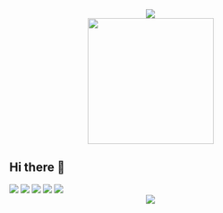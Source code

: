 <div align="center">
  <!-- dynamic typing effect 动态打字效果 -->
  <a href="https://sunguoqi.com/">
    <img src="https://readme-typing-svg.herokuapp.com/?lines=I'm%20ve%2C%20welcome%21;欢迎来到小🐏同学的小屋!&center=true&size=27&font=Comic%20Sans%20MS">
  </a>
  <br> <!-- This line forces a line break -->
  <!-- knock code pictures 敲代码的图片 -->
  <picture>
    <source media="(prefers-color-scheme: dark)" srcset="https://cdn.jsdelivr.net/gh/sun0225SUN/sun0225SUN/assets/images/coding.gif" />
    <source media="(prefers-color-scheme: light)" srcset="https://cdn.jsdelivr.net/gh/sun0225SUN/sun0225SUN/assets/images/developer.svg" height="225px" />
    <img src="https://cdn.jsdelivr.net/gh/sun0225SUN/sun0225SUN/assets/images/coding.gif" />
  </picture>
</div>

## Hi there 👋
<span>
  <img src="https://img.shields.io/badge/-HTML5-E34F26?style=flat-square&logo=html5&logoColor=white" />
  <img src="https://img.shields.io/badge/-CSS3-1572B6?style=flat-square&logo=css3" />
  <img src="https://img.shields.io/badge/-JavaScript-FF9900?style=flat-square&logo=javascript&logoColor=white" />
  <img src="https://img.shields.io/badge/-C++-00599C?style=flat-square&logo=cplusplus&logoColor=white" />
  <img src="https://img.shields.io/badge/-Python-3776AB?style=flat-square&logo=python&logoColor=white" />
</span>

<div align="center"> 
  <img src="https://github-readme-activity-graph.vercel.app/graph?username=WHU-ve&theme=react-dark" />
</div>


<!--
**WHU-ve/WHU-ve** is a ✨ _special_ ✨ repository because its `README.md` (this file) appears on your GitHub profile.

Here are some ideas to get you started:

- 🔭 I’m currently working on ...
- 🌱 I’m currently learning ...
- 👯 I’m looking to collaborate on ...
- 🤔 I’m looking for help with ...
- 💬 Ask me about ...
- 📫 How to reach me: ...
- 😄 Pronouns: ...
- ⚡ Fun fact: ...
-->
